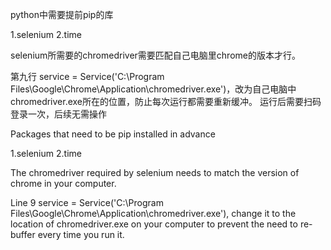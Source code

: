 python中需要提前pip的库

1.selenium
2.time

selenium所需要的chromedriver需要匹配自己电脑里chrome的版本才行。

第九行 service = Service('C:\Program Files\Google\Chrome\Application\chromedriver.exe')，改为自己电脑中chromedriver.exe所在的位置，防止每次运行都需要重新缓冲。
运行后需要扫码登录一次，后续无需操作



Packages that need to be pip installed in advance

1.selenium
2.time

The chromedriver required by selenium needs to match the version of chrome in your computer.

Line 9 service = Service('C:\Program Files\Google\Chrome\Application\chromedriver.exe'), change it to the location of chromedriver.exe on your computer to prevent the need to re-buffer every time you run it.
